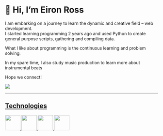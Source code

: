 <h1>👋 Hi, I’m Eiron Ross</h1>

I am embarking on a journey to learn the dynamic and creative field – web development. 
<br>I started learning programming 2 years ago and used Python to create general purpose scripts, gathering and compiling data.

What I like about programming is the continuous learning and problem solving.

In my spare time, I also study music production to learn more about instrumental beats

Hope we connect!

<div >
  <a class="header-badge" target="_blank" href="https://www.linkedin.com/in/eironross/">
  <img src="https://img.shields.io/badge/style--5eba00.svg?label=LinkedIn&logo=linkedin&style=social">
</div>
<hr>
<div>
  <h2>Technologies</h2>
  <img style="width:50px;height:50px;"src="https://user-images.githubusercontent.com/25181517/192158954-f88b5814-d510-4564-b285-dff7d6400dad.png">  
  <img style="width:50px;height:50px;"src="https://user-images.githubusercontent.com/25181517/183898674-75a4a1b1-f960-4ea9-abcb-637170a00a75.png">  
  <img style="width:50px;height:50px;"src="https://user-images.githubusercontent.com/25181517/117447155-6a868a00-af3d-11eb-9cfe-245df15c9f3f.png">  
  <img style="width:50px;height:50px;"src="https://user-images.githubusercontent.com/25181517/183423507-c056a6f9-1ba8-4312-a350-19bcbc5a8697.png">
</div>
